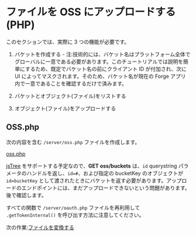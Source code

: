 # ファイルを OSS にアップロードする(PHP)

このセクションでは、実際に 3 つの機能が必要です。

1. バケットを作成する - 注:技術的には、バケット名はプラットフォーム全体でグローバルに一意である必要があります。このチュートリアルでは説明を簡単にするため、既定でバケット名の前にクライアント ID が付加され、次に UI によってマスクされます。そのため、バケット名が現在の Forge アプリ内で一意であることを確認するだけで済みます。

2. バケットとオブジェクト(ファイル)をリストする
3. オブジェクト(ファイル)をアップロードする

## OSS.php

次の内容を含む `/server/oss.php` ファイルを作成します。

[oss.php](_snippets/viewmodels/php/oss.php ':include :type=code php')

[jsTree](https://www.jstree.com/) をサポートする予定なので、**GET oss/buckets** は、`id` querystring パラメータのハンドルを返し、`id=#`、および指定の bucketKey のオブジェクトが `id=bucketKey` として渡されたときにバケットを返す必要があります。アップロードのエンドポイントには、まだアップロードできないという問題があります。後で確認します。

すべての関数で `/server/oauth.php` ファイルを再利用して `.getTokenInternal()` を呼び出す方法に注意してください。


次の作業:[ファイルを変換する](/ja-JP/modelderivative/translate/)